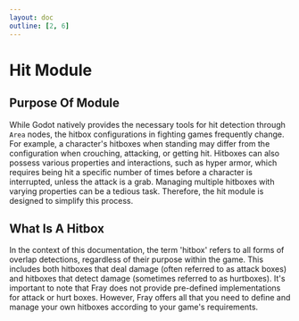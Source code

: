 ```yaml
---
layout: doc
outline: [2, 6]
---
```


# Hit Module

## Purpose Of Module

While Godot natively provides the necessary tools for hit detection through `Area` nodes, the hitbox configurations in fighting games frequently change. For example, a character's hitboxes when standing may differ from the configuration when crouching, attacking, or getting hit. Hitboxes can also possess various properties and interactions, such as hyper armor, which requires being hit a specific number of times before a character is interrupted, unless the attack is a grab. Managing multiple hitboxes with varying properties can be a tedious task. Therefore, the hit module is designed to simplify this process.

## What Is A Hitbox

In the context of this documentation, the term 'hitbox' refers to all forms of overlap detections, regardless of their purpose within the game. This includes both hitboxes that deal damage (often referred to as attack boxes) and hitboxes that detect damage (sometimes referred to as hurtboxes). It's important to note that Fray does not provide pre-defined implementations for attack or hurt boxes. However, Fray offers all that you need to define and manage your own hitboxes according to your game's requirements.
